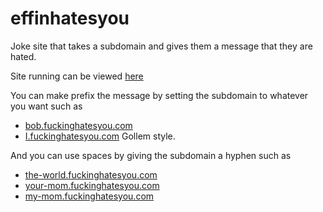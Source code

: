effinhatesyou
=============

Joke site that takes a subdomain and gives them a message that they are hated.

Site running can be viewed [here](http://fuckinghatesyou.com)

You can make prefix the message by setting the subdomain to whatever you want such as

* [bob.fuckinghatesyou.com](http://bob.fuckinghatesyou.com)
* [I.fuckinghatesyou.com](http://i.fuckinghatesyou.com) Gollem style.

And you can use spaces by giving the subdomain a hyphen such as

* [the-world.fuckinghatesyou.com](http://the-world.fuckinghatesyou.com)
* [your-mom.fuckinghatesyou.com](http://your-mom.fuckinghatesyou.com)
* [my-mom.fuckinghatesyou.com](http://my-mom.fuckinghatesyou.com)

